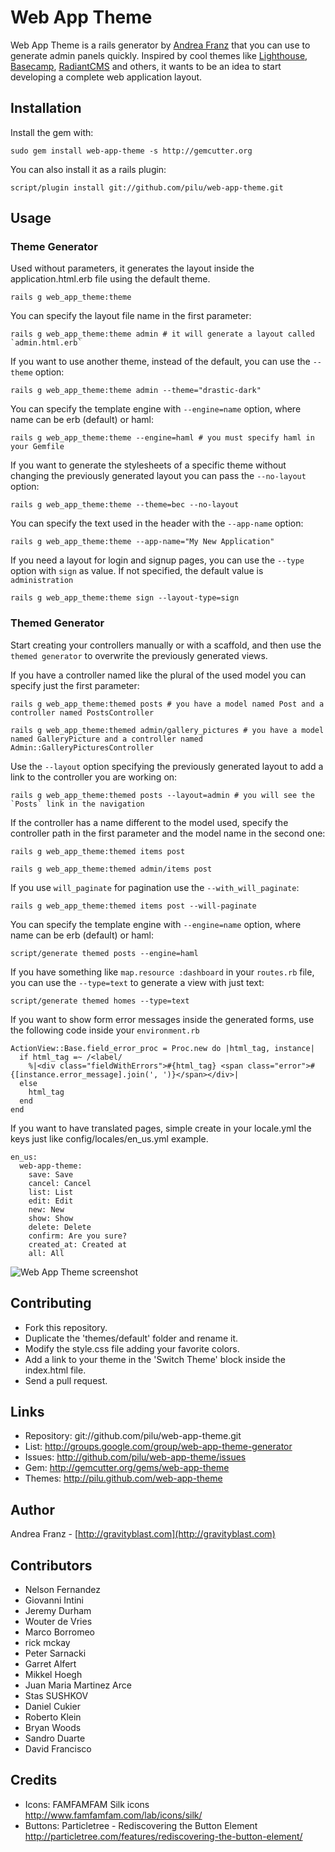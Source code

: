 Web App Theme
=============

Web App Theme is a rails generator by [Andrea Franz](http://gravityblast.com) that you can use to generate admin panels quickly.
Inspired by cool themes like [Lighthouse](http://lighthouseapp.com/), [Basecamp](http://basecamphq.com/), [RadiantCMS](http://radiantcms.org/) and others,
it wants to be an idea to start developing a complete web application layout.

Installation
------------

Install the gem with:

    sudo gem install web-app-theme -s http://gemcutter.org
  
You can also install it as a rails plugin:

    script/plugin install git://github.com/pilu/web-app-theme.git

Usage
-----

### Theme Generator

Used without parameters, it generates the layout inside the application.html.erb file using the default theme.

    rails g web_app_theme:theme

You can specify the layout file name in the first parameter:

    rails g web_app_theme:theme admin # it will generate a layout called `admin.html.erb`

If you want to use another theme, instead of the default, you can use the `--theme` option:

    rails g web_app_theme:theme admin --theme="drastic-dark"

You can specify the template engine with `--engine=name` option, where name can be erb (default) or haml:

    rails g web_app_theme:theme --engine=haml # you must specify haml in your Gemfile

If you want to generate the stylesheets of a specific theme without changing the previously generated layout you can pass the `--no-layout` option:

    rails g web_app_theme:theme --theme=bec --no-layout


You can specify the text used in the header with the `--app-name` option:

    rails g web_app_theme:theme --app-name="My New Application"
  
If you need a layout for login and signup pages, you can use the `--type` option with `sign` as value. Ìf not specified, the default value is `administration`

    rails g web_app_theme:theme sign --layout-type=sign

### Themed Generator

Start creating your controllers manually or with a scaffold, and then use the `themed generator` to overwrite the previously generated views.

If you have a controller named like the plural of the used model you can specify just the first parameter:

    rails g web_app_theme:themed posts # you have a model named Post and a controller named PostsController
    
    rails g web_app_theme:themed admin/gallery_pictures # you have a model named GalleryPicture and a controller named Admin::GalleryPicturesController

Use the `--layout` option specifying the previously generated layout to add a link to the controller you are working on:

    rails g web_app_theme:themed posts --layout=admin # you will see the `Posts` link in the navigation

If the controller has a name different to the model used, specify the controller path in the first parameter and the model name in the second one:

    rails g web_app_theme:themed items post
    
    rails g web_app_theme:themed admin/items post

If you use `will_paginate` for pagination use the `--with_will_paginate`:

    rails g web_app_theme:themed items post --will-paginate

You can specify the template engine with `--engine=name` option, where name can be erb (default) or haml:

    script/generate themed posts --engine=haml

If you have something like `map.resource :dashboard` in your `routes.rb` file, you can use the `--type=text` to generate a view with just text:
    
    script/generate themed homes --type=text

If you want to show form error messages inside the generated forms, use the following code inside your `environment.rb`

    ActionView::Base.field_error_proc = Proc.new do |html_tag, instance| 
      if html_tag =~ /<label/
        %|<div class="fieldWithErrors">#{html_tag} <span class="error">#{[instance.error_message].join(', ')}</span></div>|
      else
        html_tag
      end
    end

If you want to have translated pages, simple create in your locale.yml the keys just like config/locales/en_us.yml example.

	en_us:
	  web-app-theme: 
	    save: Save
	    cancel: Cancel
	    list: List
	    edit: Edit
	    new: New
	    show: Show
	    delete: Delete
	    confirm: Are you sure?
	    created_at: Created at
	    all: All


![Web App Theme screenshot](http://img.skitch.com/20091109-c2k618qerx1ysw5ytxsighuf3f.jpg)

Contributing
---

* Fork this repository.
* Duplicate the  'themes/default' folder and rename it.
* Modify the style.css file adding your favorite colors.
* Add a link to your theme in the 'Switch Theme' block inside the index.html file.
* Send a pull request.

Links
-----

* Repository: git://github.com/pilu/web-app-theme.git
* List: <http://groups.google.com/group/web-app-theme-generator>
* Issues: <http://github.com/pilu/web-app-theme/issues>
* Gem: <http://gemcutter.org/gems/web-app-theme>
* Themes: <http://pilu.github.com/web-app-theme>

Author
------

Andrea Franz - [http://gravityblast.com](http://gravityblast.com)

Contributors
------------

* Nelson Fernandez
* Giovanni Intini
* Jeremy Durham
* Wouter de Vries
* Marco Borromeo
* rick mckay
* Peter Sarnacki
* Garret Alfert
* Mikkel Hoegh
* Juan Maria Martinez Arce
* Stas SUSHKOV
* Daniel Cukier
* Roberto Klein
* Bryan Woods
* Sandro Duarte
* David Francisco

Credits
-------

* Icons: FAMFAMFAM Silk icons <http://www.famfamfam.com/lab/icons/silk/>
* Buttons: Particletree - Rediscovering the Button Element <http://particletree.com/features/rediscovering-the-button-element/>